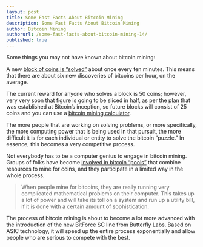 ```yaml
---
layout: post
title: Some Fast Facts About Bitcoin Mining
description: Some Fast Facts About Bitcoin Mining
author: Bitcoin Mining
authorurl: /some-fast-facts-about-bitcoin-mining-14/
published: true
---
```


Some things you may not have known about bitcoin mining:

A new [block of coins is “solved”](/what-is-proof-of-work/) about once every ten minutes. This means that there are about six new discoveries of bitcoins per hour, on the average.

The current reward for anyone who solves a block is 50 coins; however, very very soon that figure is going to be sliced in half, as per the plan that was established at Bitcoin’s inception, so future blocks will consist of 25 coins and you can use a <a href="http://www.bitcoinx.com/profit/">bitcoin mining calculator</a>.

The more people that are working on solving problems, or more specifically, the more computing power that is being used in that pursuit, the more difficult it is for each individual or entity to solve the bitcoin “puzzle.” In essence, this becomes a very competitive process.

Not everybody has to be a computer genius to engage in bitcoin mining. Groups of folks have become [involved in bitcoin “pools”](/bitcoin-mining-pools/) that combine resources to mine for coins, and they participate in a limited way in the whole process.

>When people mine for bitcoins, they are really running very complicated mathematical problems on their computer. This takes up a lot of power and will take its toll on a system and run up a utility bill, if it is done with a certain amount of sophistication.

The process of bitcoin mining is about to become a lot more advanced with the introduction of the new BitForce SC line from Butterfly Labs. Based on ASIC technology, it will speed up the entire process exponentially and allow people who are serious to compete with the best.
